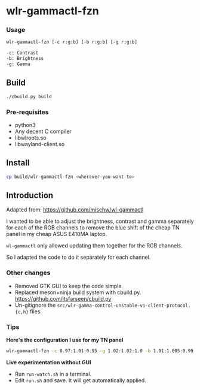 # wlr-gammactl-fzn

### Usage

```sh
wlr-gammactl-fzn [-c r:g:b] [-b r:g:b] [-g r:g:b]

-c: Contrast
-b: Brightness
-g: Gamma
```

## Build

```sh
./cbuild.py build
```

### Pre-requisites

* python3
* Any decent C compiler
* libwlroots.so
* libwayland-client.so

## Install

```sh
cp build/wlr-gammactl-fzn <wherever-you-want-to>
```


## Introduction

Adapted from: https://github.com/mischw/wl-gammactl

I wanted to be able to adjust the brightness, contrast and gamma separately for
each of the RGB channels to remove the blue shift of the cheap TN panel in my
cheap ASUS E410MA laptop.

`wl-gammactl` only allowed updating them together for the RGB channels.

So I adapted the code to do it separately for each channel.

### Other changes

* Removed GTK GUI to keep the code simple.
* Replaced meson+ninja build system with cbuild.py.  
  https://github.com/itsfarseen/cbuild.py
* Un-gitignore the `src/wlr-gamma-control-unstable-v1-client-protocol.{c,h}` files.

### Tips

**Here's the configuration I use for my TN panel**

```sh
wlr-gammactl-fzn -c 0.97:1.01:0.95 -g 1.02:1.02:1.0 -b 1.01:1.005:0.99
```

**Live experimentation without GUI**

* Run `run-watch.sh` in a terminal.
* Edit `run.sh` and save. It will get automatically applied.
